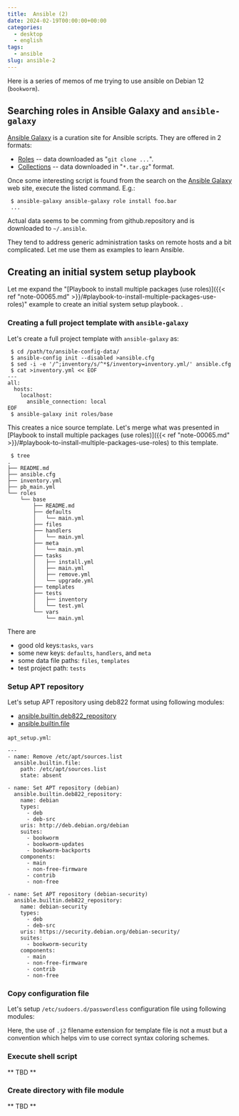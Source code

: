 ```yaml
---
title:  Ansible (2)
date: 2024-02-19T00:00:00+00:00
categories:
  - desktop
  - english
tags:
  - ansible
slug: ansible-2
---
```


Here is a series of memos of me trying to use ansible on Debian 12 (`bookworm`).

## Searching roles in Ansible Galaxy and `ansible-galaxy`

[Ansible Galaxy](https://galaxy.ansible.com/ui/) is a curation site for Ansible
scripts.  They are offered in 2 formats:

* [Roles](https://galaxy.ansible.com/ui/standalone/roles/) -- data downloaded as "`git clone ...`".
* [Collections](https://galaxy.ansible.com/ui/collections/) -- data downloaded in "`*.tar.gz`" format.

Once some interesting script is found from the search on the
[Ansible Galaxy](https://galaxy.ansible.com/ui/) web site, execute the listed
command.  E.g.:

```console
 $ ansible-galaxy ansible-galaxy role install foo.bar
 ...
```

Actual data seems to be comming from github.repository and is downloaded to
`~/.ansible`.

They tend to address generic administration tasks on remote hosts and a bit
complicated.  Let me use them as examples to learn Ansible.


## Creating an initial system setup playbook

Let me expand the
"[Playbook to install multiple packages (use roles)]({{< ref "note-00065.md" >}}/#playbook-to-install-multiple-packages-use-roles)"
example to create an initial system setup playbook.
.

### Creating a full project template with `ansible-galaxy`

Let's create a full project template with `ansible-galaxy` as:

```console
 $ cd /path/to/ansible-config-data/
 $ ansible-config init --disabled >ansible.cfg
 $ sed -i -e '/^;inventory/s/^*$/inventory=inventory.yml/' ansible.cfg
 $ cat >inventory.yml << EOF
---
all:
  hosts:
    localhost:
      ansible_connection: local
EOF
 $ ansible-galaxy init roles/base
```

This creates a nice source template.  Let's merge what was presented in 
[Playbook to install multiple packages (use roles)]({{< ref "note-00065.md" >}}/#playbook-to-install-multiple-packages-use-roles) to this template.

```
 $ tree
.
├── README.md
├── ansible.cfg
├── inventory.yml
├── pb_main.yml
└── roles
    └── base
        ├── README.md
        ├── defaults
        │   └── main.yml
        ├── files
        ├── handlers
        │   └── main.yml
        ├── meta
        │   └── main.yml
        ├── tasks
        │   ├── install.yml
        │   ├── main.yml
        │   ├── remove.yml
        │   └── upgrade.yml
        ├── templates
        ├── tests
        │   ├── inventory
        │   └── test.yml
        └── vars
            └── main.yml
```

There are

* good old keys:`tasks`, `vars`
* some new keys: `defaults`, `handlers`, and `meta`
* some data file paths: `files`, `templates`
* test project path: `tests`

### Setup APT repository

Let's setup APT repository using deb822 format  using following modules:

* [ansible.builtin.deb822_repository](https://docs.ansible.com/ansible/latest/collections/ansible/builtin/deb822_repository_module.html#ansible-collections-ansible-builtin-deb822-repository-module)
* [ansible.builtin.file](https://docs.ansible.com/ansible/latest/collections/ansible/builtin/file_module.html#ansible-collections-ansible-builtin-file-module)

`apt_setup.yml`:
```
---
- name: Remove /etc/apt/sources.list
  ansible.builtin.file:
    path: /etc/apt/sources.list
    state: absent

- name: Set APT repository (debian)
  ansible.builtin.deb822_repository:
    name: debian
    types:
      - deb
      - deb-src
    uris: http://deb.debian.org/debian
    suites:
      - bookworm
      - bookworm-updates
      - bookworm-backports
    components:
      - main
      - non-free-firmware
      - contrib
      - non-free

- name: Set APT repository (debian-security)
  ansible.builtin.deb822_repository:
    name: debian-security
    types:
      - deb
      - deb-src
    uris: https://security.debian.org/debian-security/
    suites:
      - bookworm-security
    components:
      - main
      - non-free-firmware
      - contrib
      - non-free
```

### Copy configuration file

Let's setup `/etc/sudoers.d/passwordless` configuration file using following modules:

<!--
* X [ansible.builtin.deb822_repository module](https://docs.ansible.com/ansible/latest/collections/ansible/builtin/deb822_repository_module.html#ansible-collections-ansible-builtin-deb822-repository-module)
* X [ansible.builtin.file module](https://docs.ansible.com/ansible/latest/collections/ansible/builtin/file_module.html#ansible-collections-ansible-builtin-file-module)

`sudoers.yml`:
```
```
-->

Here, the use of `.j2` filename extension for template file is not a must but a
convention which helps vim to use correct syntax coloring schemes.

### Execute shell script

** TBD **

### Create directory with file module

** TBD **


<!--


[ansible.builtin.copy module – Copy files to remote locations](https://docs.ansible.com/ansible/latest/collections/ansible/builtin/copy_module.html#ansible-collections-ansible-builtin-copy-module)
[ansible.builtin.template module – Template a file out to a target host](https://docs.ansible.com/ansible/latest/collections/ansible/builtin/template_module.html#ansible-collections-ansible-builtin-template-module)

[ansible.builtin.shell module – Execute shell commands](https://docs.ansible.com/ansible/latest/collections/ansible/builtin/shell_module.html#ansible-collections-ansible-builtin-shell-module)
[ansible.builtin.script module – Runs a local script on a remote node after transferring it](https://docs.ansible.com/ansible/latest/collections/ansible/builtin/script_module.html#ansible-collections-ansible-builtin-script-module)


[ansible.builtin.apt module – Manages apt-packages](https://docs.ansible.com/ansible/latest/collections/ansible/builtin/apt_module.html#ansible-collections-ansible-builtin-apt-module)

[ansible.builtin.user module – Manage user accounts](https://docs.ansible.com/ansible/latest/collections/ansible/builtin/user_module.html#ansible-collections-ansible-builtin-user-module)
[ansible.builtin.group module – Add or remove groups](https://docs.ansible.com/ansible/latest/collections/ansible/builtin/group_module.html#ansible-collections-ansible-builtin-group-module)

[ansible.builtin.reboot module – Reboot a machine](https://docs.ansible.com/ansible/latest/collections/ansible/builtin/reboot_module.html#ansible-collections-ansible-builtin-reboot-module)
[ansible.builtin.systemd_service module – Manage systemd units](https://docs.ansible.com/ansible/latest/collections/ansible/builtin/systemd_service_module.html#ansible-collections-ansible-builtin-systemd-service-module)

What's the difference between include_tasks and import_tasks
https://serverfault.com/questions/875247/whats-the-difference-between-include-tasks-and-import-tasks




Writing one big playbook in the base directory is messy.

The [playbook](https://docs.ansible.com/ansible/latest/playbook_guide/playbooks.html) can be organized using:

- [Blocks](https://docs.ansible.com/ansible/latest/playbook_guide/playbooks_blocks.html) -- logical groups of tasks
- [Roles](https://docs.ansible.com/ansible/latest/playbook_guide/playbooks_reuse_roles.html) -- let you automatically load related vars, files, tasks, handlers, and other Ansible artifacts based on a known file structure.
- [Tags](https://docs.ansible.com/ansible/latest/playbook_guide/playbooks_tags.html) -- let you execute or skip selected tasks

- [Handler](https://docs.ansible.com/ansible/latest/playbook_guide/playbooks_handlers.html)

Using these, the [playbook](https://docs.ansible.com/ansible/latest/playbook_guide/playbooks.html) can be split into 4 types of independent files:

- variables files
- task files
- playbooks files
- roles files

"[Creating reusable files and roles](https://docs.ansible.com/ansible/latest/playbook_guide/playbooks_reuse.html)" explains how to use these.


Selecting or skipping tags when you run a playbook

Once you have added tags to your tasks, includes, blocks, plays, roles, and
imports

, you can selectively execute or skip tasks based on their tags when you
run ansible-playbook. Ansible runs or skips all tasks with tags that match the
tags you pass at the command line. If you have added a tag at the block or play
level, with roles, or with an import, that tag applies to every task within the
block, play, role, or imported role or file. If you have a role with several
tags and you want to call subsets of the role at different times, either use it
with dynamic includes, or split the role into multiple roles.

ansible-playbook offers five tag-related command-line options:

  --tags all - run all tasks, ignore tags (default behavior)

  --tags tag1,tag2 - run only tasks with either the tag tag1 or the tag tag2

  --skip-tags tag3,tag4 - run all tasks except those with either the tag tag3 or the tag tag4

  --tags tagged - run only tasks with at least one tag

  --tags untagged - run only tasks with no tags


-->

<!--
Trace points

https://zenn.dev/y_mrok/books/ansible-no-module-no-tsukaikata 2023/09/22
https://schfkt.dev/blog/workstation-setup-with-ansible/ May 13, 2023
https://allotmentandy.github.io/blog/2022-02-06-Using-Ansible-To-Setup-My-New-Debian-Desktop-Machine/
https://chipnibbles.com/automate-your-desktop-installation-using-ansible/ APR 11, 2022 
https://noknowing.hatenablog.com/entry/2021/01/02/130032 docker nginx
https://noknowing.hatenablog.com/entry/2021/01/01/163331
https://noknowing.hatenablog.com/entry/2021/01/01/053854
https://noknowing.hatenablog.com/entry/2020/12/31/153924
https://knowledge.sakura.ad.jp/3116/ 2015-09-29

Similar examples referenced
https://github.com/sys0dm1n/ansible-ubuntu-desktop
https://github.com/rpthms/ansible-debian-server
https://github.com/gh640/ansible-playbook-localhost-examples

-->

<!--
vim: set sw=2 sts=2 ai si et tw=79 ft=markdown:
-->
